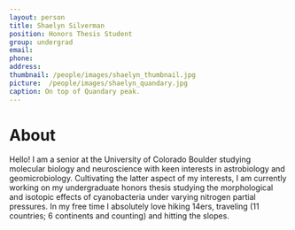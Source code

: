 ```yaml
---
layout: person
title: Shaelyn Silverman
position: Honors Thesis Student
group: undergrad
email:
phone:
address:
thumbnail: /people/images/shaelyn_thumbnail.jpg
picture:  /people/images/shaelyn_quandary.jpg
caption: On top of Quandary peak.
---
```


# About

Hello! I am a senior at the University of Colorado Boulder studying molecular biology and neuroscience with keen interests in astrobiology and geomicrobiology. Cultivating the latter aspect of my interests, I am currently working on my undergraduate honors thesis studying the morphological and isotopic effects of cyanobacteria under varying nitrogen partial pressures. In my free time I absolutely love hiking 14ers, traveling (11 countries; 6 continents and counting) and hitting the slopes. 

